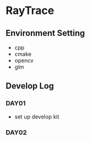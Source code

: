 # RayTrace

## Environment Setting
- cpp
- cmake
- opencv
- glm

## Develop Log

### DAY01
- set up develop kit

### DAY02

